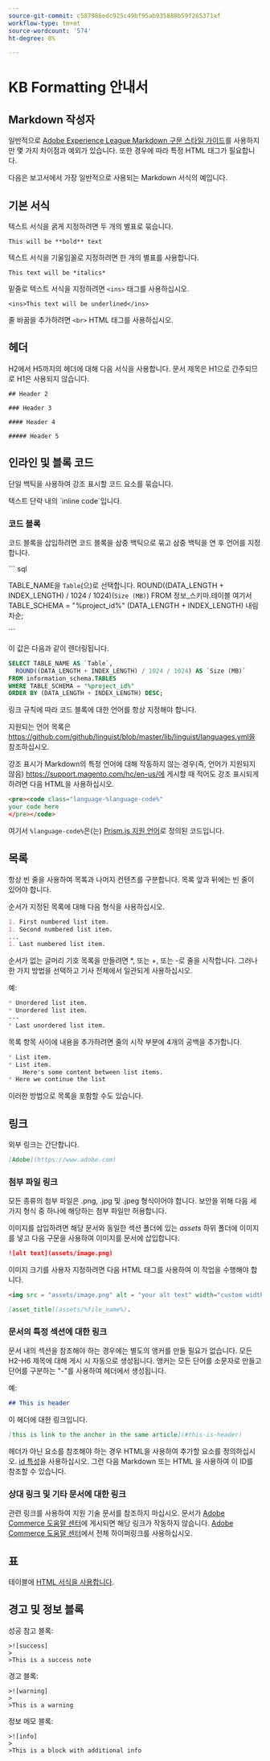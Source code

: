 ```yaml
---
source-git-commit: c587986edc925c49bf95ab935888b59f265371af
workflow-type: tm+mt
source-wordcount: '574'
ht-degree: 0%

---
```

# KB Formatting 안내서

## Markdown 작성자

일반적으로 [Adobe Experience League Markdown 구문 스타일 가이드](https://experienceleague.adobe.com/docs/authoring-guide-exl/using/markdown/syntax-style-guide.html?lang=en)를 사용하지만 몇 가지 차이점과 예외가 있습니다. 또한 경우에 따라 특정 HTML 태그가 필요합니다.

다음은 보고서에서 가장 일반적으로 사용되는 Markdown 서식의 예입니다.

## 기본 서식

텍스트 서식을 굵게 지정하려면 두 개의 별표로 묶습니다.

`This will be **bold** text`

텍스트 서식을 기울임꼴로 지정하려면 한 개의 별표를 사용합니다.

`This text will be *italics*`

밑줄로 텍스트 서식을 지정하려면 `<ins>` 태그를 사용하십시오.

`<ins>This text will be underlined</ins>`

줄 바꿈을 추가하려면 `<br>` HTML 태그를 사용하십시오.


## 헤더

H2에서 H5까지의 헤더에 대해 다음 서식을 사용합니다. 문서 제목은 H1으로 간주되므로 H1은 사용되지 않습니다.

`## Header 2 `

`### Header 3 `

`#### Header 4`

`##### Header 5`

## 인라인 및 블록 코드

단일 백틱을 사용하여 강조 표시할 코드 요소를 묶습니다.

텍스트 단락 내의 \`inline code\`입니다.

### 코드 블록

코드 블록을 삽입하려면 코드 블록을 삼중 백틱으로 묶고 삼중 백틱을 연 후 언어를 지정합니다.

\`\`\` sql

TABLE_NAME을 `Table`(으)로 선택합니다.
ROUND((DATA_LENGTH + INDEX_LENGTH) / 1024 / 1024)(`Size (MB)`)
FROM 정보_스키마.테이블
여기서 TABLE_SCHEMA = &quot;%project_id%&quot;
(DATA_LENGTH + INDEX_LENGTH) 내림차순;

\`\`\`

이 값은 다음과 같이 렌더링됩니다.

```sql
SELECT TABLE_NAME AS `Table`,
  ROUND((DATA_LENGTH + INDEX_LENGTH) / 1024 / 1024) AS `Size (MB)`
FROM information_schema.TABLES
WHERE TABLE_SCHEMA = "%project_id%"
ORDER BY (DATA_LENGTH + INDEX_LENGTH) DESC;
```

링크 규칙에 따라 코드 블록에 대한 언어를 항상 지정해야 합니다.

지원되는 언어 목록은 https://github.com/github/linguist/blob/master/lib/linguist/languages.yml을 참조하십시오.

강조 표시가 Markdown의 특정 언어에 대해 작동하지 않는 경우(즉, 언어가 지원되지 않음) https://support.magento.com/hc/en-us/에 게시할 때 적어도 강조 표시되게 하려면 다음 HTML을 사용하십시오.

```html
<pre><code class="language-%language-code%"
your code here
</pre></code>
```

여기서 ``%language-code%``은(는) [Prism.js 지원 언어](https://prismjs.com/#supported-languages)로 정의된 코드입니다.

## 목록

항상 빈 줄을 사용하여 목록과 나머지 컨텐츠를 구분합니다. 목록 앞과 뒤에는 빈 줄이 있어야 합니다.

순서가 지정된 목록에 대해 다음 형식을 사용하십시오.

```markdown
1. First numbered list item.
1. Second numbered list item.
...
1. Last numbered list item.
```

순서가 없는 글머리 기호 목록을 만들려면 *, 또는 +, 또는 -로 줄을 시작합니다. 그러나 한 가지 방법을 선택하고 기사 전체에서 일관되게 사용하십시오.

예:

```markdown
* Unordered list item.
* Unordered list item.
---
* Last unordered list item.
```

목록 항목 사이에 내용을 추가하려면 줄의 시작 부분에 4개의 공백을 추가합니다.

```markdown
* List item.
* List item.
    Here's some content between list items.
* Here we continue the list
```

이러한 방법으로 목록을 포함할 수도 있습니다.

## 링크

외부 링크는 간단합니다.

```markdown
[Adobe](https://www.adobe.com)
```

### 첨부 파일 링크

모든 종류의 첨부 파일은 .png, .jpg 및 .jpeg 형식이어야 합니다. 보안을 위해 다음 세 가지 형식 중 하나에 해당하는 첨부 파일만 허용합니다.

이미지를 삽입하려면 해당 문서와 동일한 섹션 폴더에 있는 *assets* 하위 폴더에 이미지를 넣고 다음 구문을 사용하여 이미지를 문서에 삽입합니다.

```markdown
![alt text](assets/image.png)
```

이미지 크기를 사용자 지정하려면 다음 HTML 태그를 사용하여 이 작업을 수행해야 합니다.

```html
<img src = "assets/image.png" alt = "your alt text" width="custom width, ex: 250px">
```

```markdown
[asset_title](assets/%file_name%).
```

### 문서의 특정 섹션에 대한 링크

문서 내의 섹션을 참조해야 하는 경우에는 별도의 앵커를 만들 필요가 없습니다. 모든 H2-H6 제목에 대해 게시 시 자동으로 생성됩니다. 앵커는 모든 단어를 소문자로 만들고 단어를 구분하는 &quot;-&quot;를 사용하여 헤더에서 생성됩니다.

예:

```markdown
## This is header
```

이 헤더에 대한 링크입니다.

```markdown
[this is link to the anchor in the same article](#this-is-header)
```

헤더가 아닌 요소를 참조해야 하는 경우 HTML을 사용하여 추가할 요소를 정의하십시오. [id 특성](https://www.w3schools.com/html/html_id.asp)을 사용하십시오. 그런 다음 Markdown 또는 HTML 을 사용하여 이 ID를 참조할 수 있습니다.

### 상대 링크 및 기타 문서에 대한 링크

관련 링크를 사용하여 지원 기술 문서를 참조하지 마십시오. 문서가 [Adobe Commerce 도움말 센터](https://support.magento.com/hc/en-us)에 게시되면 해당 링크가 작동하지 않습니다.
[Adobe Commerce 도움말 센터](https://support.magento.com/hc/en-us)에서 전체 하이퍼링크를 사용하십시오.


## 표

테이블에 [HTML 서식을 사용합니다](https://www.w3schools.com/html/html_tables.asp).


## 경고 및 정보 블록

성공 참고 블록:

```
>![success]
>
>This is a success note
```

경고 블록:

```
>![warning]
>
>This is a warning
```

정보 메모 블록:

```
>![info]
>
>This is a block with additional info
```
